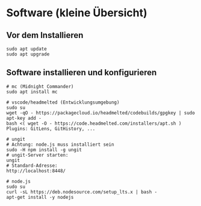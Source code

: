 # Software (kleine Übersicht)

## Vor dem Installieren
```
sudo apt update
sudo apt upgrade
```
## Software installieren und konfigurieren
```
# mc (Midnight Commander)
sudo apt install mc

# vscode/headmelted (Entwicklungsumgebung)
sudo su
wget -qO - https://packagecloud.io/headmelted/codebuilds/gpgkey | sudo apt-key add -
bash <( wget -O - https://code.headmelted.com/installers/apt.sh )
Plugins: GitLens, GitHistory, ...

# ungit
# Achtung: node.js muss installiert sein
sudo -H npm install -g ungit
# ungit-Server starten:
ungit
# Standard-Adresse:
http://localhost:8448/

# node.js
sudo su
curl -sL https://deb.nodesource.com/setup_lts.x | bash -
apt-get install -y nodejs
```
